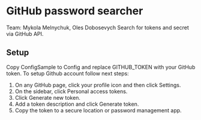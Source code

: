 # GitHub password searcher
Team: Mykola Melnychuk, Oles Dobosevych
Search for tokens and secret via GitHub API.
## Setup
Copy ConfigSample to Config and replace GITHUB_TOKEN with your GitHub token. To setup Github account follow next steps:
1. On any GitHub page, click your profile icon and then click Settings.
2. On the sidebar, click Personal access tokens.
3. Click Generate new token.
4. Add a token description and click Generate token.
5. Copy the token to a secure location or password management app.
 
